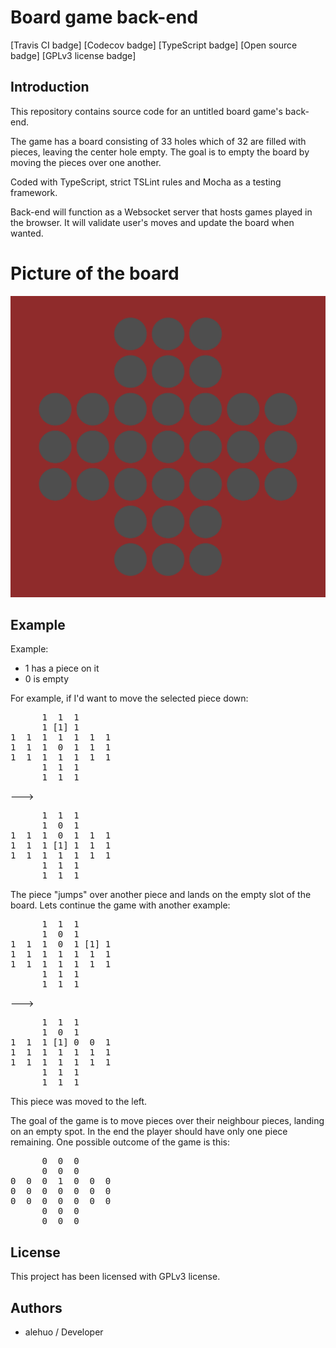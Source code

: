 # Board game back-end

[Travis CI badge] [Codecov badge] [TypeScript badge] [Open source badge] [GPLv3 license badge]

## Introduction

This repository contains source code for an untitled board game's back-end.

The game has a board consisting of 33 holes which of 32 are filled with pieces, leaving the center hole empty. The goal is to empty the board by moving the pieces over one another.

Coded with TypeScript, strict TSLint rules and Mocha as a testing framework.

Back-end will function as a Websocket server that hosts games played in the browser. It will validate user's moves and update the board when wanted.

# Picture of the board

![Picture of the board](doc/board.png)

## Example

Example:
- 1 has a piece on it
- 0 is empty

For example, if I'd want to move the selected piece down:

<pre>
      1  1  1
      1 [1] 1
1  1  1  1  1  1  1
1  1  1  0  1  1  1
1  1  1  1  1  1  1
      1  1  1
      1  1  1 
</pre>

--->

<pre>
      1  1  1
      1  0  1
1  1  1  0  1  1  1
1  1  1 [1] 1  1  1
1  1  1  1  1  1  1
      1  1  1
      1  1  1
</pre>

The piece "jumps" over another piece and lands on the empty slot of the board. Lets continue the game with another example:

<pre>
      1  1  1
      1  0  1
1  1  1  0  1 [1] 1
1  1  1  1  1  1  1
1  1  1  1  1  1  1
      1  1  1
      1  1  1
</pre>

--->

<pre>
      1  1  1
      1  0  1
1  1  1 [1] 0  0  1
1  1  1  1  1  1  1
1  1  1  1  1  1  1
      1  1  1
      1  1  1
</pre>

This piece was moved to the left.

The goal of the game is to move pieces over their neighbour pieces, landing on an empty spot. In the end the player should have only one piece remaining. One possible outcome of the game is this:

<pre>
      0  0  0
      0  0  0
0  0  0  1  0  0  0
0  0  0  0  0  0  0
0  0  0  0  0  0  0
      0  0  0
      0  0  0
</pre>

## License

This project has been licensed with GPLv3 license.

## Authors

- alehuo / Developer